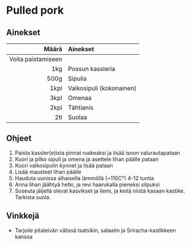 ﻿# Pulled pork

## Ainekset
Määrä | Ainekset
----:|:----
 |Voita paistamiseen
1kg|Possun kassleria
500g|Sipulia
1kpl|Valkosipuli (kokonainen)
3kpl|Omenaa
2kpl|Tähtianis
2tl|Suolaa


## Ohjeet
1. Paista kassler(e)ista pinnat ruskeaksi ja lisää isoon valurautapataan
2. Kuori ja pilko sipuli ja omena ja asettele lihan päälle pataan
3. Kuori valkosipulin kynnet ja lisää pataan
4. Lisää mausteet lihan päälle
5. Hauduta uunissa alhaisella lämmöllä (~110C&deg;) 4-12 tuntia
6. Anna lihan jäähtyä hetki, ja revi haarukalla pieneksi silpuksi
7. Soseuta jäljellä olevat kasvikset ja liemi, ja keitä niistä kasaan kastike. Tarkista suola.

## Vinkkejä
* Tarjoile pitaleivän välissä tsatsikin, salaatin ja Sriracha-kastikkeen kanssa

